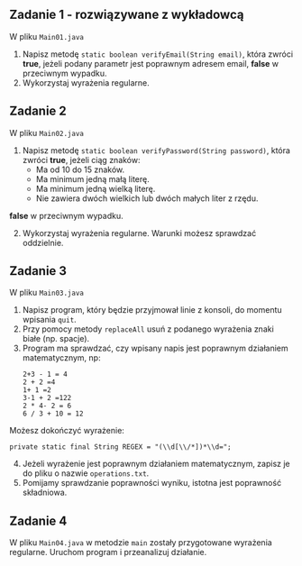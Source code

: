 ## Zadanie 1 - rozwiązywane z wykładowcą

W pliku `Main01.java`

1. Napisz metodę `static boolean verifyEmail(String email)`,
 która zwróci **true**, jeżeli podany parametr jest poprawnym adresem email, **false** w przeciwnym wypadku.
2. Wykorzystaj wyrażenia regularne.


## Zadanie 2

W pliku `Main02.java`

1. Napisz metodę `static boolean verifyPassword(String password)`, która zwróci **true**, jeżeli ciąg znaków:
   * Ma od 10 do 15 znaków.
   * Ma minimum jedną małą literę.
   * Ma minimum jedną wielką literę.
   * Nie zawiera dwóch wielkich lub dwóch małych liter z rzędu.

**false** w przeciwnym wypadku.

2. Wykorzystaj wyrażenia regularne. Warunki możesz sprawdzać oddzielnie.


## Zadanie 3

W pliku `Main03.java`

1. Napisz program, który będzie przyjmował linie z konsoli, do momentu wpisania `quit`.
2. Przy pomocy metody `replaceAll` usuń z podanego wyrażenia znaki białe (np. spacje). 
3. Program ma sprawdzać, czy wpisany napis jest poprawnym działaniem matematycznym, np:
    ````
    2+3 - 1 = 4
    2 + 2 =4
    1+ 1 =2
    3-1 + 2 =122
    2 * 4- 2 = 6
    6 / 3 + 10 = 12
    ````
Możesz dokończyć wyrażenie:
````
private static final String REGEX = "(\\d[\\/*])*\\d=";
````
  
4. Jeżeli wyrażenie jest poprawnym działaniem matematycznym, zapisz je do pliku o nazwie `operations.txt`.
5. Pomijamy sprawdzanie poprawności wyniku, istotna jest poprawność składniowa.



## Zadanie 4

W pliku `Main04.java` w metodzie `main` zostały przygotowane wyrażenia regularne.
Uruchom program i przeanalizuj działanie.

